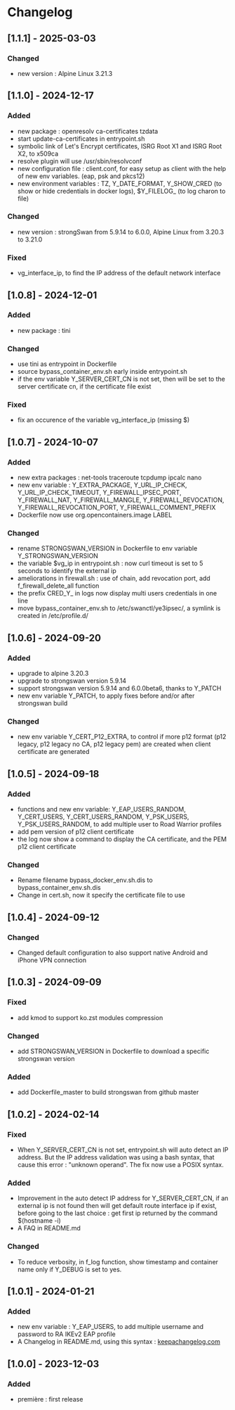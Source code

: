 # Changelog
## [1.1.1] - 2025-03-03
### Changed
- new version : Alpine Linux 3.21.3
## [1.1.0] - 2024-12-17
### Added
- new package : openresolv ca-certificates tzdata
- start update-ca-certificates in entrypoint.sh 
- symbolic link of Let's Encrypt certificates, ISRG Root X1 and ISRG Root X2, to x509ca
- resolve plugin will use /usr/sbin/resolvconf
- new configuration file : client.conf, for easy setup as client with the help of new env variables. (eap, psk and pkcs12)
- new environment variables : TZ, Y_DATE_FORMAT, Y_SHOW_CRED (to show or hide credentials in docker logs), $Y_FILELOG_ (to log charon to file)
### Changed
- new version : strongSwan from 5.9.14 to 6.0.0, Alpine Linux from 3.20.3 to 3.21.0
### Fixed
- vg_interface_ip, to find the IP address of the default network interface 
## [1.0.8] - 2024-12-01
### Added
- new package : tini
### Changed
- use tini as entrypoint in Dockerfile
- source bypass_container_env.sh early inside entrypoint.sh
- if the env variable Y_SERVER_CERT_CN is not set, then will be set to the server certificate cn, if the certificate file exist
### Fixed
- fix an occurence of the variable vg_interface_ip (missing $)
## [1.0.7] - 2024-10-07
### Added
- new extra packages : net-tools traceroute tcpdump ipcalc nano
- new env variable : Y_EXTRA_PACKAGE, Y_URL_IP_CHECK, Y_URL_IP_CHECK_TIMEOUT, Y_FIREWALL_IPSEC_PORT, Y_FIREWALL_NAT, Y_FIREWALL_MANGLE, Y_FIREWALL_REVOCATION, Y_FIREWALL_REVOCATION_PORT, Y_FIREWALL_COMMENT_PREFIX
- Dockerfile now use org.opencontainers.image LABEL
### Changed
- rename STRONGSWAN_VERSION in Dockerfile to env variable Y_STRONGSWAN_VERSION
- the variable $vg_ip in entrypoint.sh : now curl timeout is set to 5 seconds to identify the external ip
- ameliorations in firewall.sh : use of chain, add revocation port, add f_firewall_delete_all function
- the prefix CRED_Y_ in logs now display multi users credentials in one line
- move bypass_container_env.sh to /etc/swanctl/ye3ipsec/, a symlink is created in /etc/profile.d/
## [1.0.6] - 2024-09-20
### Added
- upgrade to alpine 3.20.3
- upgrade to strongswan version 5.9.14
- support strongswan version 5.9.14 and 6.0.0beta6, thanks to Y_PATCH
- new env variable Y_PATCH, to apply fixes before and/or after strongswan build
### Changed
- new env variable Y_CERT_P12_EXTRA, to control if more p12 format (p12 legacy, p12 legacy no CA, p12 legacy pem) are created when client certificate are generated
## [1.0.5] - 2024-09-18
### Added
- functions and new env variable: Y_EAP_USERS_RANDOM, Y_CERT_USERS, Y_CERT_USERS_RANDOM, Y_PSK_USERS, Y_PSK_USERS_RANDOM, to add multiple user to Road Warrior profiles
- add pem version of p12 client certificate
- the log now show a command to display the CA certificate, and the PEM p12 client certificate
### Changed
- Rename filename bypass_docker_env.sh.dis to bypass_container_env.sh.dis
- Change in cert.sh, now it specify the certificate file to use
## [1.0.4] - 2024-09-12
### Changed
- Changed default configuration to also support native Android and iPhone VPN connection
## [1.0.3] - 2024-09-09
### Fixed
- add kmod to support ko.zst modules compression
### Changed 
- add STRONGSWAN_VERSION in Dockerfile to download a specific strongswan version
### Added
- add Dockerfile_master to build strongswan from github master
## [1.0.2] - 2024-02-14
### Fixed
- When Y_SERVER_CERT_CN is not set, entrypoint.sh will auto detect an IP address. But the IP address validation was using a bash syntax, that cause this error : "unknown operand". The fix now use a POSIX syntax.
### Added
- Improvement in the auto detect IP address for Y_SERVER_CERT_CN, if an external ip is not found then will get default route interface ip if exist, before going to the last choice : get first ip returned by the command $(hostname -i)
- A FAQ in README.md
### Changed 
- To reduce verbosity, in f_log function, show timestamp and container name only if Y_DEBUG is set to yes. 
## [1.0.1] - 2024-01-21
### Added
- new env variable : Y_EAP_USERS, to add multiple username and password to RA IKEv2 EAP profile
- A Changelog in README.md, using this syntax : [keepachangelog.com](https://keepachangelog.com/en/1.1.0/)
## [1.0.0] - 2023-12-03
### Added
- première : first release
